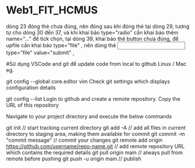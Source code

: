 # Web1_FIT_HCMUS

dòng 23 đóng thẻ </li> chưa đúng, nên đóng sau khi đóng thẻ </ul> tại dòng 29, tương tự cho dòng 30 đến 37, và khi khai báo type="radio" cần khai báo thêm name="..." để tick chọn,   tại dòng 39, khai báo thẻ button chưa đúng, để upfile cần khai báo type="file" , nên dùng thẻ <input> type="file" value="submit" </input>,  

#Sử dụng VSCode and git để update code from local to github
Linux / Mac eg.

git config --global core.editor vim
Check git settings which displays configuration details

git config --list
Login to github and create a remote repository. Copy the URL of this repository

Navigate to your project directory and execute the below commands

git init                                                           // start tracking current directory
git add -A                                                         // add all files in current directory to staging area, making them available for commit
git commit -m "commit message"                                     // commit your changes
git remote add origin https://github.com/username/repo-name.git    // add remote repository URL which contains the required details
git pull origin main                                             // always pull from remote before pushing
git push -u origin main                                          // publish
